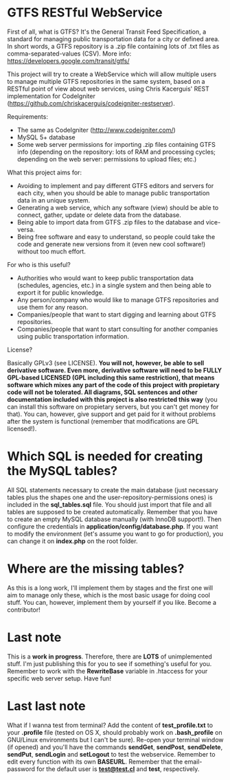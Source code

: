 GTFS RESTful WebService
=======================

First of all, what is GTFS? It's the General Transit Feed Specification, a standard for managing public transportation data for a city or defined area. In short words, a GTFS repository is a .zip file containing lots of .txt files as comma-separated-values (CSV). More info: https://developers.google.com/transit/gtfs/

This project will try to create a WebService which will allow multiple users to manage multiple GTFS repositories in the same system, based on a RESTful point of view about web services, using Chris Kacerguis' REST implementation for CodeIgniter (https://github.com/chriskacerguis/codeigniter-restserver).

Requirements:
- The same as CodeIgniter (http://www.codeigniter.com/)
- MySQL 5+ database
- Some web server permissions for importing .zip files containing GTFS info (depending on the repository: lots of RAM and processing cycles; depending on the web server: permissions to upload files; etc.)

What this project aims for:
- Avoiding to implement and pay different GTFS editors and servers for each city, when you should be able to manage public transportation data in an unique system.
- Generating a web service, which any software (view) should be able to connect, gather, update or delete data from the database.
- Being able to import data from GTFS .zip files to the database and vice-versa.
- Being free software and easy to understand, so people could take the code and generate new versions from it (even new cool software!) without too much effort.

For who is this useful?
- Authorities who would want to keep public transportation data (schedules, agencies, etc.) in a single system and then being able to export it for public knowledge.
- Any person/company who would like to manage GTFS repositories and use them for any reason.
- Companies/people that want to start digging and learning about GTFS repositories.
- Companies/people that want to start consulting for another companies using public transportation information.

License?

Basically GPLv3 (see LICENSE). **You will not, however, be able to sell derivative software. Even more, derivative software will need to be FULLY GPL-based LICENSED (GPL including this same restriction), that means software which mixes any part of the code of this project with propietary code will not be tolerated. All diagrams, SQL sentences and other documentation included with this project is also restricted this way** (you can install this software on propietary servers, but you can't get money for that). You can, however, give support and get paid for it without problems after the system is functional (remember that modifications are GPL licensed!).


Which SQL is needed for creating the MySQL tables?
==================================================

All SQL statements necessary to create the main database (just necessary tables plus the shapes one and the user-repository-permissions ones) is included in the **sql_tables.sql** file. You should just import that file and all tables are supposed to be created automatically.
Remember that you have to create an empty MySQL database manually (with InnoDB support!). Then configure the credentials in **application/config/database.php**. If you want to modify the environment (let's assume you want to go for production), you can change it on **index.php** on the root folder.

Where are the missing tables?
=============================
As this is a long work, I'll implement them by stages and the first one will aim to manage only these, which is the most basic usage for doing cool stuff.
You can, however, implement them by yourself if you like. Become a contributor!


Last note
=========

This is a **work in progress**. Therefore, there are **LOTS** of unimplemented stuff. I'm just publishing this for you to see if something's useful for you.
Remember to work with the **RewriteBase** variable in .htaccess for your specific web server setup.
Have fun!

Last last note
==============
What if I wanna test from terminal? Add the content of **test_profile.txt** to your **.profile** file (tested on OS X, should probably work on **.bash_profile** on GNU/Linux environments but I can't be sure).
Re-open your terminal window (if opened) and you'll have the commands **sendGet**, **sendPost**, **sendDelete**, **sendPut**, **sendLogin** and **setLogout** to test the webservice. Remember to edit every function with its own **BASEURL**.
Remember that the email-password for the default user is **test@test.cl** and **test**, respectively. 
